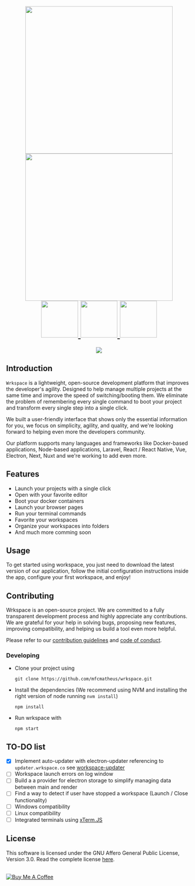 <h1 align="center">
  <a href="https://wrkspace.co/#gh-light-mode-only">
  <img src="https://wrkspace.co/static/logo-complete-light.png" width="400px">
  </a>
  <a href="https://wrkspace.co/#gh-dark-mode-only">
  <img src="https://wrkspace.co/static/logo-complete-dark.png" width="400px">
  </a>
  <br />

  <a href="https://wrkspace.co/">
  <img src="https://wrkspace.co/static/badges/official-badge.png" width="100px">
  </a>
  <a href="https://github.com/mfcmatheus/wrkspace/actions/workflows/main.yml">
  <img src="https://wrkspace.co/static/badges/build-badge.png" width="100px">
  </a>
  <a href="https://github.com/mfcmatheus/wrkspace/blob/master/LICENSE">
  <img src="https://wrkspace.co/static/badges/license-badge.png" width="100px">
  </a>
</h1>

<p align="center">
  <img src="https://wrkspace.co/static/gh-banner.png">
</p>

## Introduction

`Wrkspace` is a lightweight, open-source development platform that improves the developer's agility. Designed to help manage multiple projects at the same time and improve the speed of switching/booting them. We eliminate the problem of remembering every single command to boot your project and transform every single step into a single click.

We built a user-friendly interface that shows only the essential information for you, we focus on simplicity, agility, and quality, and we're looking forward to helping even more the developers community.

Our platform supports many languages and frameworks like Docker-based applications, Node-based applications, Laravel, React / React Native, Vue, Electron, Next, Nuxt and we're working to add even more.

## Features
- Launch your projects with a single click
- Open with your favorite editor
- Boot your docker containers
- Launch your browser pages
- Run your terminal commands
- Favorite your workspaces
- Organize your workspaces into folders
- And much more comming soon

## Usage
To get started using workspace, you just need to download the latest version of our application, follow the initial configuration instructions inside the app, configure your first workspace, and enjoy!

## Contributing
Wrkspace is an open-source project. We are committed to a fully transparent development process and highly appreciate any contributions. We are grateful for your help in solving bugs, proposing new features, improving compatibility, and helping us build a tool even more helpful. 

Please refer to our [contribution guidelines](./CONTRIBUTING.md) and [code of conduct](./CODE_OF_CONDUCT.md).

### Developing
- Clone your project using
  ```
  git clone https://github.com/mfcmatheus/wrkspace.git
  ```

- Install the dependencies (We recommend using NVM and installing the right version of node running `nvm install`)
  ```
  npm install
  ```

- Run wrkspace with
  ```
  npm start
  ```

## TO-DO list
- [x] Implement auto-updater with electron-updater referencing to `updater.wrkspace.co` see [workspace-updater](https://github.com/mfcmatheus/wrkspace-updater)
- [ ] Workspace launch errors on log window
- [ ] Build a a provider for electron storage to simplify managing data between main and render
- [ ] Find a way to detect if user have stopped a workspace (Launch / Close functionality)
- [ ] Windows compatibility
- [ ] Linux compatibility
- [ ] Integrated terminals using [xTerm.JS](https://xtermjs.org/)

## License
This software is licensed under the GNU Affero General Public License, Version 3.0. Read the complete license [here](./LICENSE).

<br />

<a href="https://www.buymeacoffee.com/mfcmatheus" target="_blank">
  <img src="https://www.buymeacoffee.com/assets/img/guidelines/download-assets-sm-2.svg" alt="Buy Me A Coffee"/>
</a>
